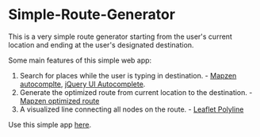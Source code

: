 # Simple-Route-Generator

This is a very simple route generator starting from the user's current location and ending at the user's designated destination.

Some main features of this simple web app:
1. Search for places while the user is typing in destination. - [Mapzen autocomplte](https://mapzen.com/documentation/search/autocomplete/), [jQuery UI Autocomplete](https://jqueryui.com/autocomplete/).
2. Generate the optimized route from current location to the destination. - [Mapzen optimized route](https://mapzen.com/documentation/mobility/optimized/api-reference/)
3. A visualized line connecting all nodes on the route. - [Leaflet Polyline](http://leafletjs.com/reference-1.0.3.html#polyline)

Use this simple app [here](https://aaronxsu.github.io/Simple-Route-Generator//).

